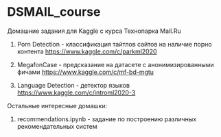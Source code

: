 # DSMAIL_course

Домашние задания для Kaggle с курса Технопарка Mail.Ru

1) Porn Detection - классификация тайтлов сайтов на наличие порно контента https://www.kaggle.com/c/parkml2020

2) MegafonCase - предсказание на датасете с анонимизированными фичами https://www.kaggle.com/c/mf-bd-mgtu

3) Language Detection - детектор языков https://www.kaggle.com/c/introml2020-3

Остальные интересные домашки:

1) recommendations.ipynb - задание по построению различных рекомендательных систем
